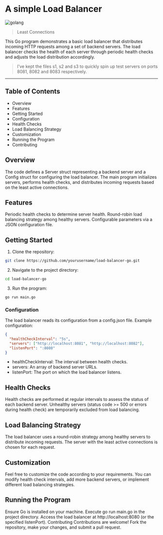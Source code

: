 # A simple Load Balancer
![golang](https://img.shields.io/badge/Golang-blue)
> Least Connections

This Go program demonstrates a basic load balancer that distributes incoming HTTP requests among a set of backend servers. The load balancer checks the health of each server through periodic health checks and adjusts the load distribution accordingly.

> I've kept the files s1, s2 and s3 to quickly spin up test servers on ports 8081, 8082 and 8083 respectively.

---

## Table of Contents

- Overview
- Features
- Getting Started
- Configuration
- Health Checks
- Load Balancing Strategy
- Customization
- Running the Program
- Contributing

## Overview
The code defines a Server struct representing a backend server and a Config struct for configuring the load balancer. The main program initializes servers, performs health checks, and distributes incoming requests based on the least active connections.

## Features
Periodic health checks to determine server health.
Round-robin load balancing strategy among healthy servers.
Configurable parameters via a JSON configuration file.

## Getting Started
1. Clone the repository:

```bash
git clone https://github.com/yourusername/load-balancer-go.git
```
2. Navigate to the project directory:

```bash
cd load-balancer-go
```

3. Run the program:

```bash
go run main.go
```

### Configuration
The load balancer reads its configuration from a config.json file. Example configuration:

```json
{
  "healthCheckInterval": "5s",
  "servers": ["http://localhost:8081", "http://localhost:8082"],
  "listenPort": ":8080"
}
```

- healthCheckInterval: The interval between health checks.
- servers: An array of backend server URLs.
- listenPort: The port on which the load balancer listens.

## Health Checks
Health checks are performed at regular intervals to assess the status of each backend server. Unhealthy servers (status code >= 500 or errors during health check) are temporarily excluded from load balancing.

## Load Balancing Strategy
The load balancer uses a round-robin strategy among healthy servers to distribute incoming requests. The server with the least active connections is chosen for each request.

## Customization
Feel free to customize the code according to your requirements. You can modify health check intervals, add more backend servers, or implement different load balancing strategies.

## Running the Program
Ensure Go is installed on your machine.
Execute go run main.go in the project directory.
Access the load balancer at http://localhost:8080 (or the specified listenPort).
Contributing
Contributions are welcome! Fork the repository, make your changes, and submit a pull request.